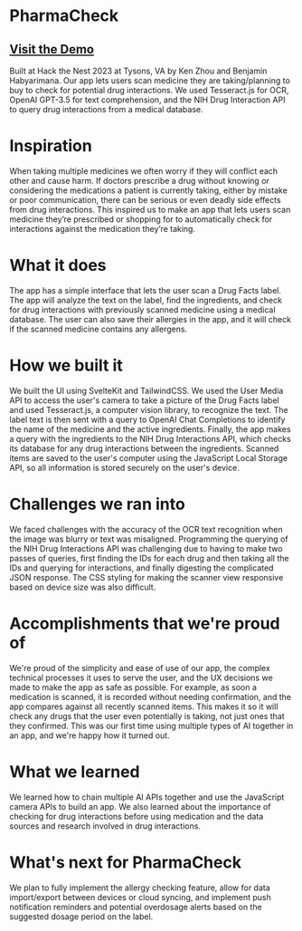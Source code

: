 # PharmaCheck

## [Visit the Demo](http://pharma-check.vercel.app/)

Built at Hack the Nest 2023 at Tysons, VA by Ken Zhou and Benjamin Habyarimana. Our app lets users scan medicine they are taking/planning to buy to check for potential drug interactions. We used Tesseract.js for OCR, OpenAI GPT-3.5 for text comprehension, and the NIH Drug Interaction API to query drug interactions from a medical database.

# Inspiration
When taking multiple medicines we often worry if they will conflict each other and cause harm. If doctors prescribe a drug without knowing or considering the medications a patient is currently taking, either by mistake or poor communication, there can be serious or even deadly side effects from drug interactions. This inspired us to make an app that lets users scan medicine they’re prescribed or shopping for to automatically check for interactions against the medication they’re taking.

# What it does
The app has a simple interface that lets the user scan a Drug Facts label. The app will analyze the text on the label, find the ingredients, and check for drug interactions with previously scanned medicine using a medical database. The user can also save their allergies in the app, and it will check if the scanned medicine contains any allergens.

# How we built it
We built the UI using SvelteKit and TailwindCSS. We used the User Media API to access the user's camera to take a picture of the Drug Facts label and used Tesseract.js, a computer vision library, to recognize the text. The label text is then sent with a query to OpenAI Chat Completions to identify the name of the medicine and the active ingredients. Finally, the app makes a query with the ingredients to the NIH Drug Interactions API, which checks its database for any drug interactions between the ingredients. Scanned items are saved to the user's computer using the JavaScript Local Storage API, so all information is stored securely on the user's device.

# Challenges we ran into
We faced challenges with the accuracy of the OCR text recognition when the image was blurry or text was misaligned. Programming the querying of the NIH Drug Interactions API was challenging due to having to make two passes of queries, first finding the IDs for each drug and then taking all the IDs and querying for interactions, and finally digesting the complicated JSON response. The CSS styling for making the scanner view responsive based on device size was also difficult.

# Accomplishments that we're proud of
We're proud of the simplicity and ease of use of our app, the complex technical processes it uses to serve the user, and the UX decisions we made to make the app as safe as possible. For example, as soon a medication is scanned, it is recorded without needing confirmation, and the app compares against all recently scanned items. This makes it so it will check any drugs that the user even potentially is taking, not just ones that they confirmed. This was our first time using multiple types of AI together in an app, and we're happy how it turned out.

# What we learned
We learned how to chain multiple AI APIs together and use the JavaScript camera APIs to build an app. We also learned about the importance of checking for drug interactions before using medication and the data sources and research involved in drug interactions.

# What's next for PharmaCheck
We plan to fully implement the allergy checking feature, allow for data import/export between devices or cloud syncing, and implement push notification reminders and potential overdosage alerts based on the suggested dosage period on the label.
